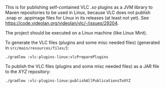 This is for publishing self-contained VLC *.so* plugins as a JVM library to Maven repositories
to be used in Linux, because VLC does not publish .snap or .appimage files for Linux in its
releases (at least not yet). See https://code.videolan.org/videolan/vlc/-/issues/29204.

The project should be executed on a Linux machine (like Linux Mint).

To generate the VLC files (plugins and some misc needed files) (generated in `src/main/resources/files/`):

```shell
./gradlew :vlc-plugins-linux:vlcPreparePlugins
```

To publish the VLC files (plugins and some misc needed files) as a JAR file to the *XYZ* repository:

```shell
./gradlew :vlc-plugins-linux:publishAllPublicationsToXYZ
```
